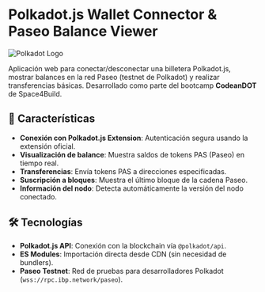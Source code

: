 # Polkadot.js Wallet Connector & Paseo Balance Viewer

![Polkadot Logo](https://polkadot.network/assets/img/logo-polkadot.svg)

Aplicación web para conectar/desconectar una billetera Polkadot.js, mostrar balances en la red Paseo (testnet de Polkadot) y realizar transferencias básicas. Desarrollado como parte del bootcamp **CodeanDOT** de Space4Build.

## 🚀 Características

- **Conexión con Polkadot.js Extension**: Autenticación segura usando la extensión oficial.
- **Visualización de balance**: Muestra saldos de tokens PAS (Paseo) en tiempo real.
- **Transferencias**: Envía tokens PAS a direcciones especificadas.
- **Suscripción a bloques**: Muestra el último bloque de la cadena Paseo.
- **Información del nodo**: Detecta automáticamente la versión del nodo conectado.

## 🛠️ Tecnologías

- **Polkadot.js API**: Conexión con la blockchain vía `@polkadot/api`.
- **ES Modules**: Importación directa desde CDN (sin necesidad de bundlers).
- **Paseo Testnet**: Red de pruebas para desarrolladores Polkadot (`wss://rpc.ibp.network/paseo`).
